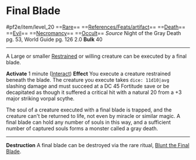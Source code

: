 # Final Blade
#pf2e/item/level_20
==[Rare](../../Traits/Rare.md)== ==[References/Feats/artifact](References/Feats/artifact)== ==[Death](../../Traits/Death.md)== ==[Evil](../../Traits/Evil.md)== ==[Necromancy](../../Traits/Necromancy.md)== ==[Occult](../../Traits/Occult.md)==
*Source* Night of the Gray Death pg. 53, World Guide pg. 126 2.0
**Bulk** 40

---
A Large or smaller [Restrained](../../Conditions/Restrained.md) or willing creature can be executed by a final blade.

**Activate** 1 minute ([Interact](../../Rules/Actions/Interact.md))
**Effect** You execute a creature restrained beneath the blade. The creature you execute takes `dice: 11d10|avg` slashing damage and must succeed at a DC 45 Fortitude save or be decapitated as though it suffered a critical hit with a natural 20 from a +3 major striking vorpal scythe. 

The soul of a creature executed with a final blade is trapped, and the creature can't be returned to life, not even by miracle or similar magic. A final blade can hold any number of souls in this way, and a sufficient number of captured souls forms a monster called a gray death.

---
**Destruction** A final blade can be destroyed via the rare ritual, [Blunt the Final Blade](../../Spells_Rituals/Rituals/Level%209/Blunt%20the%20Final%20Blade.md).